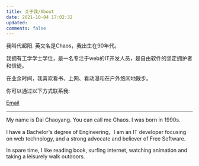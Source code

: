 ```yaml
---
title: 关于我/About
date: 2021-10-04 17:02:32
updated:
comments: false
---
```


我叫代超阳. 英文名是Chaos，我出生在90年代。

我拥有工学学士学位，是一名专注于web的IT开发人员，是自由软件的坚定拥护者和信徒。

在业余时间，我喜欢看书、上网、看动漫和在户外悠闲地散步。

你可以通过以下方式联系我:

<a href="mailto:me@outlove.cn" title="Email → mailto:me@outlove.cn" data-pjax-state=""><i class="fa fa-envelope fa-fw"></i>Email</a>

---

My name is Dai Chaoyang. You can call me Chaos. I was born in 1990s.

I have a Bachelor's degree of Engineering，I am an IT developer focusing on web technology, and a strong advocate and believer of Free Software. 

In spare time, I like reading book, surfing internet, watching animation and taking a leisurely walk outdoors.

